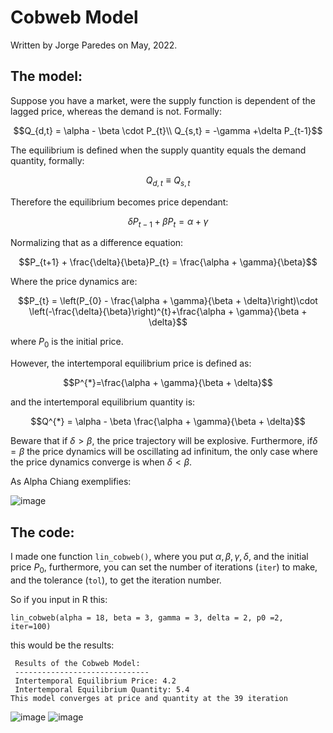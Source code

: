 # Cobweb Model

Written by Jorge Paredes on May, 2022. 

## The model:

Suppose you have a market, were the supply function is dependent of the lagged price, whereas the demand is not.
Formally:

```math
Q_{d,t} = \alpha - \beta \cdot P_{t}\\
Q_{s,t} = -\gamma +\delta P_{t-1}
```

The equilibrium is defined when the supply quantity equals the demand quantity, formally:

```math
Q_{d,t} \equiv Q_{s,t}
```

Therefore the equilibrium becomes price dependant:
```math
\delta P_{t-1} + \beta P_{t} = \alpha +\gamma
```
Normalizing that as a difference equation:

```math
P_{t+1} + \frac{\delta}{\beta}P_{t} = \frac{\alpha + \gamma}{\beta}
```

Where the price dynamics are:
```math
P_{t} = \left(P_{0} - \frac{\alpha + \gamma}{\beta + \delta}\right)\cdot \left(-\frac{\delta}{\beta}\right)^{t}+\frac{\alpha + \gamma}{\beta + \delta}
```
where $`P_{0}`$ is the initial price.

However, the intertemporal equilibrium price is defined as:
```math
P^{*}=\frac{\alpha + \gamma}{\beta + \delta}
```
and the intertemporal equilibrium quantity is:

```math
Q^{*} = \alpha - \beta \frac{\alpha + \gamma}{\beta + \delta}
```
Beware that if $\delta > \beta$, the price trajectory will be explosive. Furthermore, if$\delta = \beta$ the price dynamics will be oscillating ad infinitum, the only case where the price dynamics converge is when $\delta < \beta$.

As Alpha Chiang exemplifies:

![image](https://user-images.githubusercontent.com/103344273/170894992-2d449b55-2908-4b41-9faf-ff2c74d4823f.png)


## The code:

I made one function `lin_cobweb()`, where you put $\alpha, \beta, \gamma, \delta$, and the initial price $P_{0}$, furthermore, you can set the number of iterations (`iter`) to make, and the tolerance (`tol`), to get the iteration number. 

So if you input in R this:

```
lin_cobweb(alpha = 18, beta = 3, gamma = 3, delta = 2, p0 =2, iter=100)
```
this would be the results:

```
 Results of the Cobweb Model: 
 ------------------------------ 
 Intertemporal Equilibrium Price: 4.2 
 Intertemporal Equilibrium Quantity: 5.4 
This model converges at price and quantity at the 39 iteration 
```

![image](https://user-images.githubusercontent.com/103344273/170894885-8610e7e0-2edb-4de6-8258-db61a0559a18.png)
![image](https://user-images.githubusercontent.com/103344273/170894890-55d77fc1-5b46-4972-8f2e-c14690b0719b.png)




